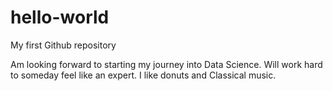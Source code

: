 # hello-world
My first Github repository

Am looking forward to starting my journey into Data Science.  Will work hard to someday feel like an expert.
I like donuts and Classical music.
